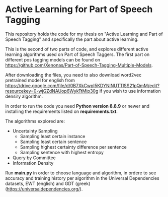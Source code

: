 # Active Learning for Part of Speech Tagging
This repository holds the code for my thesis on "Active Learning and Part of Speech Tagging" and specifically the part about active learning.

This is the second of two parts of code, and explores different active learning algorithms used on Part of Speech Taggers. The first part on different pos tagging models can be found on https://github.com/Xenonas/Part-of-Speech-Tagging-Multiple-Models.

After downloading the files, you need to also download word2vec pretrained model for english from https://drive.google.com/file/d/0B7XkCwpI5KDYNlNUTTlSS21pQmM/edit?resourcekey=0-wjGZdNAUop6WykTtMip30g if you wish to use information densiry algorithm.

In order to run the code you need <b>Python version 8.8.9</b> or newer and installing the requirements listed on <b>requirements.txt</b>.

The algorithms explored are:
  - Uncertainty Sampling
    - Sampling least certain instance
    - Sampling least certain sentence
    - Sampling highest certainty difference per sentence
    - Sampling sentence with highest entropy
  - Query by Committee
  - Information Density

  Run <b>main.py</b> in order to choose language and algorithm, in ordere to see accuracy and training history per algorithm in the Universal Dependencies datasets, EWT (english) and GDT (greek) (https://universaldependencies.org/).

